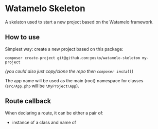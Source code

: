 # Watamelo Skeleton
A skelaton used to start a new project based on the Watamelo framework.

## How to use

Simplest way: create a new project based on this package:
```
composer create-project git@github.com:yosko/watamelo-skeleton my-project
```
*(you could also just copy/clone the repo then `composer install`)*

The app name will be used as the main (root) namespace for classes (`src/App.php` will be `\MyProject\App`).

## Route callback

When declaring a route, it can be either a pair of:
- instance of a class and name of
